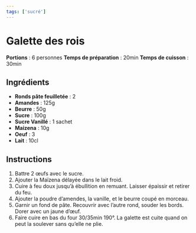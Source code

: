 ```yaml
---
tags: ['sucré']
---
```


# Galette des rois

**Portions** : 6 personnes
**Temps de préparation** : 20min
**Temps de cuisson** : 30min

<TagLinks />

## Ingrédients

- **Ronds pâte feuilletée** : 2
- **Amandes** : 125g
- **Beurre** : 50g
- **Sucre** : 100g
- **Sucre Vanillé** : 1 sachet
- **Maizena** : 10g
- **Oeuf** : 3
- **Lait** : 10cl

## Instructions

1. Battre 2 œufs avec le sucre.
2. Ajouter la Maïzena délayée dans le lait froid.
3. Cuire à feu doux jusqu’à ébullition en remuant. Laisser épaissir et retirer du feu.
4. Ajouter la poudre d’amendes, la vanille, et le beurre coupé en morceau.
5. Garnir un fond de pâte. Recouvrir avec l’autre rond, souder les bords. Dorer avec un jaune d’œuf.
6. Faire cuire en bas du four 30/35min 190°. La galette est cuite quand on peut la soulever sans qu’elle ne plie.